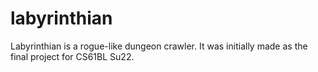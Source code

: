 # labyrinthian
Labyrinthian is a rogue-like dungeon crawler. It was initially made as the final project for CS61BL Su22.
